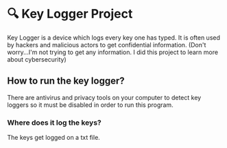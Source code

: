 # 🔍 Key Logger Project 

Key Logger is a device which logs every key one has typed. It is often used by hackers and malicious actors 
to get confidential information. (Don't worry...I'm not trying to get any information. I did this project to learn
more about cybersecurity)

## How to run the key logger?

There are antivirus and privacy tools on your computer to detect key loggers so it must be disabled in order 
to run this program.

### Where does it log the keys?

The keys get logged on a txt file.




